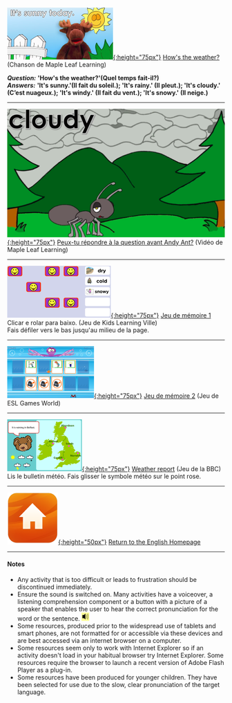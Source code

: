 <head>
<!-- Global site tag (gtag.js) - Google Analytics -->
<script async src="https://www.googletagmanager.com/gtag/js?id=UA-160613202-1"></script>
<script>
  window.dataLayer = window.dataLayer || [];
  function gtag(){dataLayer.push(arguments);}
  gtag('js', new Date());

  gtag('config', 'UA-160613202-1');
</script>
</head>

[![mlwe](/images/mlwe.png){:height="75px"}](https://www.youtube.com/watch?v=I8GeA3anPdo) [How's the weather?](https://www.youtube.com/watch?v=I8GeA3anPdo) (Chanson de Maple Leaf Learning)  

***Question:*** **'How's the weather?'(Quel temps fait-il?)**  
***Answers:*** **'It's sunny.'(Il fait du soleil.); 'It's rainy.' (Il pleut.); 'It's cloudy.' (C’est nuageux.); 'It's windy.' (Il fait du vent.); 'It's snowy.' (Il neige.)**  

***  

[![mlwe2](/images/mlwe2.png){:height="75px"}](https://www.youtube.com/watch?v=O2NwvUB41rA) [Peux-tu répondre à la question avant Andy Ant?](https://www.youtube.com/watch?v=O2NwvUB41rA)  (Vidéo de Maple Leaf Learning)  

***  

[![weme](/images/weme.PNG){:height="75px"}](https://www.kidslearningville.com/weather-vocabulary-esl-memory-game-for-beginners/) [Jeu de mémoire 1](https://www.kidslearningville.com/weather-vocabulary-esl-memory-game-for-beginners/)  Clicar e rolar para baixo. (Jeu de Kids Learning Ville)  
Fais défiler vers le bas jusqu'au milieu de la page.

***  

[![weme2](/images/weme2.PNG){:height="75px"}](http://www.eslgamesworld.com/members/games/vocabulary/memoryaudio/weather/index.html) [Jeu de mémoire 2](http://www.eslgamesworld.com/members/games/vocabulary/memoryaudio/weather/index.html) (Jeu de ESL Games World)  

***  

[![bbcwe](/images/bbcwe.PNG){:height="75px"}](http://www.ebiah.edu.pt/eb23ah.edu.pt/Departamentos/Departamentos08-09/Ingles/CENTRO%20DE%20RECURSOS%20DE%20INGL%C3%8AS%20-%20NET/SITE%20DE%20HOT%20POTATOES/RESOURCES/weather/weather3.mht) [Weather report](http://www.ebiah.edu.pt/eb23ah.edu.pt/Departamentos/Departamentos08-09/Ingles/CENTRO%20DE%20RECURSOS%20DE%20INGL%C3%8AS%20-%20NET/SITE%20DE%20HOT%20POTATOES/RESOURCES/weather/weather3.mht) (Jeu de la BBC)
Lis le bulletin météo. Fais glisser le symbole météo sur le point rose.  

***
[![home](/images/home.png){:height="50px"}](https://1blockatatime.github.io/English) [Return to the English Homepage](https://1blockatatime.github.io/English)

***
#### Notes
* Any activity that is too difficult or leads to frustration should be discontinued immediately.
* Ensure the sound is switched on. Many activities have a voiceover, a listening comprehension component or a button with a picture of a speaker that enables the user to hear the correct pronunciation for the word or the sentence. ![spkr2](/images/spkr2.PNG)
* Some resources, produced prior to the widespread use of tablets and smart phones, are not formatted for or accessible via these devices and are best accessed via an internet browser on a computer.
* Some resources seem only to work with Internet Explorer so if an activity doesn't load in your habitual browser try Internet Explorer. Some resources require the browser to launch a recent version of Adobe Flash Player as a plug-in.
* Some resources have been produced for younger children. They have been selected for use due to the slow, clear pronunciation of the target language.
